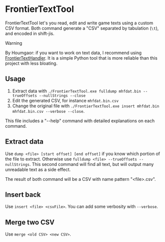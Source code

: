 # FrontierTextTool

FrontierTextTool let's you read, edit and write game texts using a custom CSV format.
Both command generate a "CSV" separated by tabulation (`\t`), and encoded in shift-jis.

> [!WARNING]
> By Houmgaor: if you want to work on text data, I recommend using [FrontierTextHandler](https://github.com/Houmgaor/FrontierTextHandler). It is a simple Python tool that is more reliable than this project with less bloating.

## Usage

1. Extract data with ``./FrontierTextTool.exe fulldump mhfdat.bin --trueOffsets --nullStrings --close``
2. Edit the generated CSV, for instance ``mhfdat.bin.csv``
3. Change the original file with ``./FrontierTextTool.exe insert mhfdat.bin mhfdat.bin.csv --verbose --close``.

This file includes a "--help" command with detailed explanations on each command.

## Extract data

Use ``dump <file> [start offset] [end offset]`` if you know which portion of the file to extract.
Otherwise use ``fulldump <file> --trueOffsets --nullStrings``.
This second command will find all text, but will output many unreadable text as a side effect.

The result of both command will be a CSV with name pattern "\<file\>.csv".

## Insert back

Use ``insert <file> <csvFile>``.
You can add some verbosity with ``--verbose``.

## Merge two CSV

Use ``merge <old CSV> <new CSV>``.
